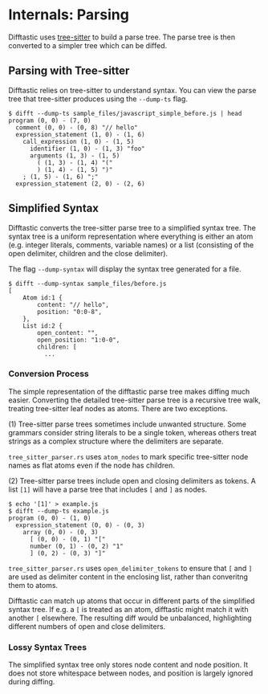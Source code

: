 # Internals: Parsing

Difftastic uses
[tree-sitter](https://tree-sitter.github.io/tree-sitter/) to build a
parse tree. The parse tree is then converted to a simpler tree which
can be diffed.

## Parsing with Tree-sitter

Difftastic relies on tree-sitter to understand syntax. You can view
the parse tree that tree-sitter produces using the `--dump-ts`
flag.

```
$ difft --dump-ts sample_files/javascript_simple_before.js | head
program (0, 0) - (7, 0)
  comment (0, 0) - (0, 8) "// hello"
  expression_statement (1, 0) - (1, 6)
    call_expression (1, 0) - (1, 5)
      identifier (1, 0) - (1, 3) "foo"
      arguments (1, 3) - (1, 5)
        ( (1, 3) - (1, 4) "("
        ) (1, 4) - (1, 5) ")"
    ; (1, 5) - (1, 6) ";"
  expression_statement (2, 0) - (2, 6)
```

## Simplified Syntax

Difftastic converts the tree-sitter parse tree to a simplified syntax
tree. The syntax tree is a uniform representation where everything is
either an atom (e.g. integer literals, comments, variable names) or a
list (consisting of the open delimiter, children and the close
delimiter).

The flag `--dump-syntax` will display the syntax tree generated for a
file.

```
$ difft --dump-syntax sample_files/before.js
[
    Atom id:1 {
        content: "// hello",
        position: "0:0-8",
    },
    List id:2 {
        open_content: "",
        open_position: "1:0-0",
        children: [
          ...
```

### Conversion Process

The simple representation of the difftastic parse tree makes diffing
much easier. Converting the detailed tree-sitter parse tree is a
recursive tree walk, treating tree-sitter leaf nodes as atoms. There
are two exceptions.

(1) Tree-sitter parse trees sometimes include unwanted structure. Some
grammars consider string literals to be a single token, whereas others
treat strings as a complex structure where the delimiters are
separate.

`tree_sitter_parser.rs` uses `atom_nodes` to mark specific tree-sitter
node names as flat atoms even if the node has children.

(2) Tree-sitter parse trees include open and closing delimiters as
tokens. A list `[1]` will have a parse tree that includes `[` and `]`
as nodes.

```
$ echo '[1]' > example.js
$ difft --dump-ts example.js
program (0, 0) - (1, 0)
  expression_statement (0, 0) - (0, 3)
    array (0, 0) - (0, 3)
      [ (0, 0) - (0, 1) "["
      number (0, 1) - (0, 2) "1"
      ] (0, 2) - (0, 3) "]"
```

`tree_sitter_parser.rs` uses `open_delimiter_tokens` to ensure that
`[` and `]` are used as delimiter content in the enclosing list,
rather than converitng them to atoms.

Difftastic can match up atoms that occur in different parts of the
simplified syntax tree. If e.g. a `[` is treated as an atom,
difftastic might match it with another `[` elsewhere. The resulting
diff would be unbalanced, highlighting different numbers of open and
close delimiters.

### Lossy Syntax Trees

The simplified syntax tree only stores node content and node
position. It does not store whitespace between nodes, and position is
largely ignored during diffing.

